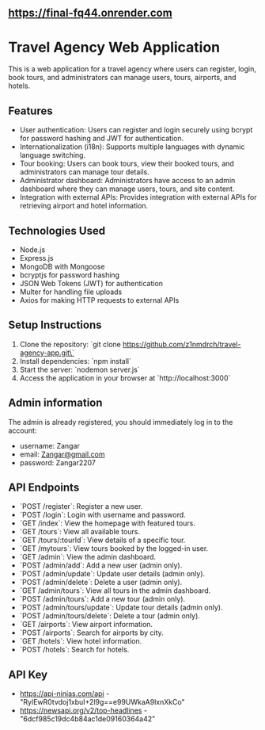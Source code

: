 ## https://final-fq44.onrender.com

# Travel Agency Web Application

This is a web application for a travel agency where users can register, login, book tours, and administrators can manage users, tours, airports, and hotels.

## Features

- User authentication: Users can register and login securely using bcrypt for password hashing and JWT for authentication.
- Internationalization (i18n): Supports multiple languages with dynamic language switching.
- Tour booking: Users can book tours, view their booked tours, and administrators can manage tour details.
- Administrator dashboard: Administrators have access to an admin dashboard where they can manage users, tours, and site content.
- Integration with external APIs: Provides integration with external APIs for retrieving airport and hotel information.

## Technologies Used

- Node.js
- Express.js
- MongoDB with Mongoose
- bcryptjs for password hashing
- JSON Web Tokens (JWT) for authentication
- Multer for handling file uploads
- Axios for making HTTP requests to external APIs

## Setup Instructions

1. Clone the repository: \`git clone https://github.com/z1nmdrch/travel-agency-app.git\`
2. Install dependencies: \`npm install\`
3. Start the server: \`nodemon server.js\`
5. Access the application in your browser at \`http://localhost:3000\`

## Admin information

The admin is already registered, you should immediately log in to the account:

- username: Zangar
- email: Zangar@gmail.com
- password: Zangar2207

## API Endpoints

- \`POST /register\`: Register a new user.
- \`POST /login\`: Login with username and password.
- \`GET /index\`: View the homepage with featured tours.
- \`GET /tours\`: View all available tours.
- \`GET /tours/:tourId\`: View details of a specific tour.
- \`GET /mytours\`: View tours booked by the logged-in user.
- \`GET /admin\`: View the admin dashboard.
- \`POST /admin/add\`: Add a new user (admin only).
- \`POST /admin/update\`: Update user details (admin only).
- \`POST /admin/delete\`: Delete a user (admin only).
- \`GET /admin/tours\`: View all tours in the admin dashboard.
- \`POST /admin/tours\`: Add a new tour (admin only).
- \`POST /admin/tours/update\`: Update tour details (admin only).
- \`POST /admin/tours/delete\`: Delete a tour (admin only).
- \`GET /airports\`: View airport information.
- \`POST /airports\`: Search for airports by city.
- \`GET /hotels\`: View hotel information.
- \`POST /hotels\`: Search for hotels.

## API Key 
- https://api-ninjas.com/api - "RylEwR0tvdoj1xbuI+2l9g==e99UWkaA9lxnXkCo"
- https://newsapi.org/v2/top-headlines - "6dcf985c19dc4b84ac1de09160364a42"
